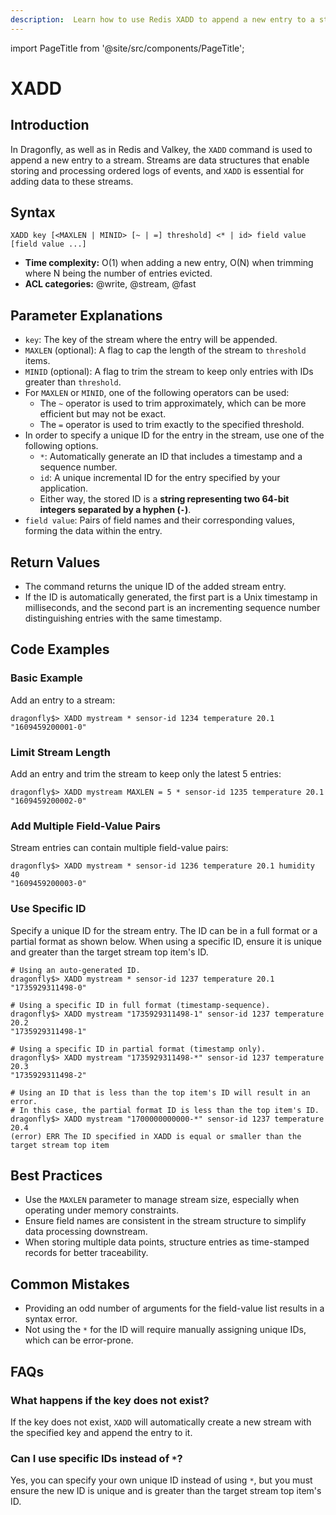 ```yaml
---
description:  Learn how to use Redis XADD to append a new entry to a stream.
---
```


import PageTitle from '@site/src/components/PageTitle';

# XADD

<PageTitle title="Redis XADD Command (Documentation) | Dragonfly" />

## Introduction

In Dragonfly, as well as in Redis and Valkey, the `XADD` command is used to append a new entry to a stream. 
Streams are data structures that enable storing and processing ordered logs of events, and `XADD` is essential for adding data to these streams.

## Syntax

```shell
XADD key [<MAXLEN | MINID> [~ | =] threshold] <* | id> field value [field value ...]
```

- **Time complexity:** O(1) when adding a new entry, O(N) when trimming where N being the number of entries evicted.
- **ACL categories:** @write, @stream, @fast

## Parameter Explanations

- `key`: The key of the stream where the entry will be appended.
- `MAXLEN` (optional): A flag to cap the length of the stream to `threshold` items.
- `MINID` (optional): A flag to trim the stream to keep only entries with IDs greater than `threshold`.
- For `MAXLEN` or `MINID`, one of the following operators can be used:
  - The `~` operator is used to trim approximately, which can be more efficient but may not be exact.
  - The `=` operator is used to trim exactly to the specified threshold.
- In order to specify a unique ID for the entry in the stream, use one of the following options.
  - `*`: Automatically generate an ID that includes a timestamp and a sequence number.
  - `id`: A unique incremental ID for the entry specified by your application.
  - Either way, the stored ID is a **string representing two 64-bit integers separated by a hyphen (`-`)**.
- `field value`: Pairs of field names and their corresponding values, forming the data within the entry.

## Return Values

- The command returns the unique ID of the added stream entry.
- If the ID is automatically generated, the first part is a Unix timestamp in milliseconds, and the second part is an incrementing sequence number distinguishing entries with the same timestamp.

## Code Examples

### Basic Example

Add an entry to a stream:

```shell
dragonfly$> XADD mystream * sensor-id 1234 temperature 20.1
"1609459200001-0"
```

### Limit Stream Length

Add an entry and trim the stream to keep only the latest 5 entries:

```shell
dragonfly$> XADD mystream MAXLEN = 5 * sensor-id 1235 temperature 20.1
"1609459200002-0"
```

### Add Multiple Field-Value Pairs

Stream entries can contain multiple field-value pairs:

```shell
dragonfly$> XADD mystream * sensor-id 1236 temperature 20.1 humidity 40
"1609459200003-0"
```

### Use Specific ID

Specify a unique ID for the stream entry.
The ID can be in a full format or a partial format as shown below.
When using a specific ID, ensure it is unique and greater than the target stream top item's ID.

```shell
# Using an auto-generated ID.
dragonfly$> XADD mystream * sensor-id 1237 temperature 20.1
"1735929311498-0"

# Using a specific ID in full format (timestamp-sequence).
dragonfly$> XADD mystream "1735929311498-1" sensor-id 1237 temperature 20.2
"1735929311498-1"

# Using a specific ID in partial format (timestamp only).
dragonfly$> XADD mystream "1735929311498-*" sensor-id 1237 temperature 20.3
"1735929311498-2"

# Using an ID that is less than the top item's ID will result in an error.
# In this case, the partial format ID is less than the top item's ID.
dragonfly$> XADD mystream "1700000000000-*" sensor-id 1237 temperature 20.4
(error) ERR The ID specified in XADD is equal or smaller than the target stream top item
```

## Best Practices

- Use the `MAXLEN` parameter to manage stream size, especially when operating under memory constraints.
- Ensure field names are consistent in the stream structure to simplify data processing downstream.
- When storing multiple data points, structure entries as time-stamped records for better traceability.

## Common Mistakes

- Providing an odd number of arguments for the field-value list results in a syntax error.
- Not using the `*` for the ID will require manually assigning unique IDs, which can be error-prone.

## FAQs

### What happens if the key does not exist?

If the key does not exist, `XADD` will automatically create a new stream with the specified key and append the entry to it.

### Can I use specific IDs instead of `*`?

Yes, you can specify your own unique ID instead of using `*`, but you must ensure the new ID is unique and is greater than the target stream top item's ID.

